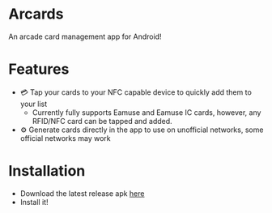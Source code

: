 # Arcards
An arcade card management app for Android!

# Features
- 💳 Tap your cards to your NFC capable device to quickly add them to your list
    - Currently fully supports Eamuse and Eamuse IC cards, however, any RFID/NFC card can be tapped and added.
- ⚙️ Generate cards directly in the app to use on unofficial networks, some official networks may work

# Installation
- Download the latest release apk [here](https://github.com/BttrDrgn/Arcards/releases/latest)
- Install it!